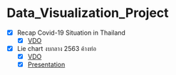 # Data_Visualization_Project

- [x] Recap Covid-19 Situation in Thailand
  - [x] [VDO](https://github.com/Namwaa/Data_Visualization_Project/blob/main/Recap_Covid19.mp4)
- [x] Lie chart งบกลาง 2563 ค้างท่อ
  - [x] [VDO](https://github.com/Namwaa/Data_Visualization_Project/blob/main/Lie%20chart.mp4)
  - [x] [Presentation](https://github.com/Namwaa/Data_Visualization_Project/blob/main/Lie%20chart%20งบกลาง%202563%20ค้างท่อ.pdf)
